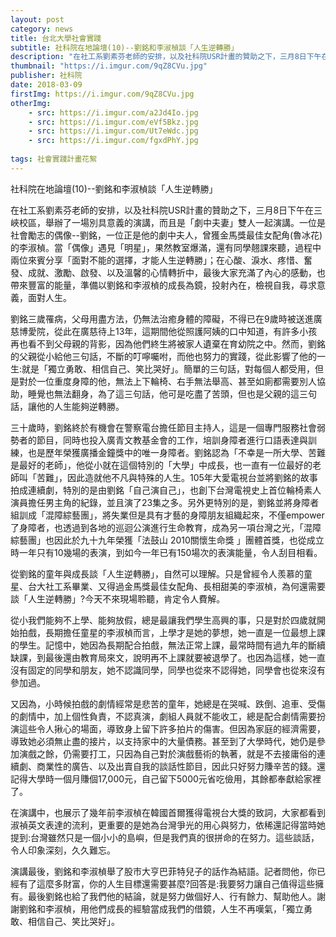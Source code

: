 ```yaml
---
layout: post
category: news
title: 台北大學社會實踐
subtitle: 社科院在地論壇(10)--劉銘和李淑楨談「人生逆轉勝」
description: "在社工系劉素芬老師的安排，以及社科院USR計畫的贊助之下，三月8日下午在三峽校區，舉辦了一場別具意義的演講，而且是「劇中夫妻」雙人一起演講..."
thumbnail: "https://i.imgur.com/9qZ8CVu.jpg"
publisher: 社科院
date: 2018-03-09
firstImg: https://i.imgur.com/9qZ8CVu.jpg
otherImg:
    - src: https://i.imgur.com/a2Jd4Io.jpg
    - src: https://i.imgur.com/eVf5Bkz.jpg
    - src: https://i.imgur.com/Ut7eWdc.jpg
    - src: https://i.imgur.com/fgxdPhY.jpg
    
tags: 社會實踐計畫花絮
---
```


社科院在地論壇(10)--劉銘和李淑楨談「人生逆轉勝」

在社工系劉素芬老師的安排，以及社科院USR計畫的贊助之下，三月8日下午在三峽校區，舉辦了一場別具意義的演講，而且是「劇中夫妻」雙人一起演講。一位是社會勵志的偶像--劉銘，一位正是他的劇中夫人，曾獲金馬獎最佳女配角(魯冰花)的李淑楨。當「偶像」遇見「明星」，果然教室爆滿，還有同學翹課來聽，過程中兩位來賓分享「面對不能的選擇，才能人生逆轉勝」；在心酸、淚水、疼惜、奮發、成就、激勵、啟發、以及溫馨的心情轉折中，最後大家充滿了內心的感動，也帶來豐富的能量，準備以劉銘和李淑楨的成長為鏡，投射內在，檢視自我，尋求意義，面對人生。

劉銘三歲罹病，父母用盡方法，仍無法治癒身體的障礙，不得已在9歲時被送進廣慈博愛院，從此在廣慈待上13年，這期間他從照護阿姨的口中知道，有許多小孩再也看不到父母親的背影，因為他們終生將被家人遺棄在育幼院之中。然而，劉銘的父親從小給他三句話，不斷的叮嚀囑咐，而他也努力的實踐，從此影響了他的一生:就是「獨立勇敢、相信自己、笑比哭好」。簡單的三句話，對每個人都受用，但是對於一位重度身障的他，無法上下輪椅、右手無法舉高、甚至如廁都需要別人協助，睡覺也無法翻身，為了這三句話，他可是吃盡了苦頭，但也是父親的這三句話，讓他的人生能夠逆轉勝。

三十歲時，劉銘終於有機會在警察電台擔任節目主持人，這是一個專門服務社會弱勢者的節目，同時也投入廣青文教基金會的工作，培訓身障者進行口語表達與訓練，也是歷年榮獲廣播金鐘獎中的唯一身障者。劉銘認為「不幸是一所大學、苦難是最好的老師」，他從小就在這個特別的「大學」中成長，也一直有一位最好的老師叫「苦難」，因此造就他不凡與特殊的人生。105年大愛電視台並將劉銘的故事拍成連續劇，特別的是由劉銘「自己演自己」，也創下台灣電視史上首位輪椅素人演員擔任男主角的紀錄，並且演了23集之多。另外更特別的是，劉銘並將身障者組訓成「混障綜藝團」，將失業但是具有才藝的身障朋友組織起來，不僅empower了身障者，也透過到各地的巡迴公演進行生命教育，成為另一項台灣之光，「混障綜藝團」也因此於九十九年榮獲「法鼓山 2010關懷生命獎 」團體首獎，也從成立時一年只有10幾場的表演，到如今一年已有150場次的表演能量，令人刮目相看。

從劉銘的童年與成長談「人生逆轉勝」，自然可以理解。只是曾經令人羨慕的童星、台大社工系畢業、又得過金馬獎最佳女配角、長相甜美的李淑楨，為何還需要談「人生逆轉勝」?今天不來現場聆聽，肯定令人費解。

從小我們能夠不上學、能夠放假，總是最讓我們學生高興的事，只是對於四歲就開始拍戲，長期擔任童星的李淑楨而言，上學才是她的夢想，她一直是一位最想上課的學生。記憶中，她因為長期配合拍戲，無法正常上課，最常時間有過九年的斷續缺課，到最後還由教育局來文，說明再不上課就要被退學了。也因為這樣，她一直沒有固定的同學和朋友，她不認識同學，同學也從來不認得她，同學會也從來沒有參加過。

又因為，小時候拍戲的劇情經常是悲苦的童年，她總是在哭喊、跌倒、追車、受傷的劇情中，加上個性負責，不認真演，劇組人員就不能收工，總是配合劇情需要扮演這些令人揪心的場面，導致身上留下許多拍片的傷害。但因為家庭的經濟需要，導致她必須無止盡的接片，以支持家中的大量債務。甚至到了大學時代，她仍是參加演戲之餘，仍需要打工，只因為自己對於演戲藝術的執著，就是不去接庸俗的連續劇、商業性的廣告、以及出賣自我的談話性節目，因此只好努力賺辛苦的錢。還記得大學時一個月賺個17,000元，自己留下5000元省吃儉用，其餘都奉獻給家裡了。

在演講中，也展示了幾年前李淑楨在韓國首爾獲得電視台大獎的致詞，大家都看到淑禎英文表達的流利，更重要的是她為台灣爭光的用心與努力，依稀還記得當時她提到:台灣雖然只是一個小小的島嶼，但是我們真的很拼命的在努力。這些談話，令人印象深刻，久久難忘。

演講最後，劉銘和李淑楨舉了股市大亨巴菲特兒子的話作為結語。記者問他，你已經有了這麼多財富，你的人生目標還需要甚麼?回答是:我要努力讓自己值得這些擁有。最後劉銘也給了我們他的結論，就是努力做個好人、行有餘力、幫助他人。謝謝劉銘和李淑楨，用他們成長的經驗當成我們的借鏡，人生不再嘆氣，「獨立勇敢、相信自己、笑比哭好」。